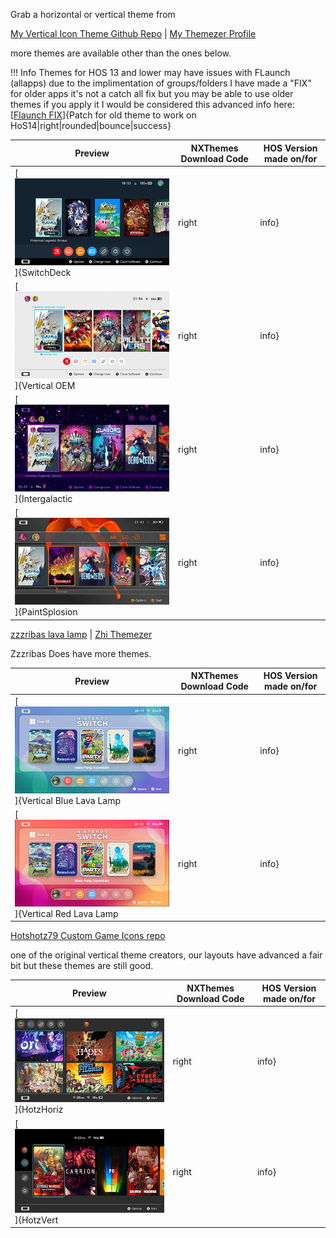 Grab a horizontal or vertical theme from

[My Vertical Icon Theme Github Repo](https://github.com/sodasoba1/nx-vertical-themes) | [My Themezer Profile](https://themezer.net/creators/458711011998957578)

more themes are available other than the ones below.


!!! Info
    Themes for HOS 13 and lower may have issues with FLaunch (allapps) due to the implimentation of groups/folders
	I have made a "FIX" for older apps it's not a catch all fix but you may be able to use older themes if you apply it
	I would be considered this advanced	info here: [[Flaunch FIX](flfixind.md)]{Patch for old theme to work on HoS14|right|rounded|bounce|success}


|  Preview		  	       | NXThemes Download Code	  				  	      | HOS Version made on/for |
|------------------------------|----------------------------------------------------------------|-------------------------|
| [![P3E9](<img/soda1.png>)]{SwitchDeck|right|info}     |  [[P3E9](https://themezer.net/packs/SwitchDeck-3e9)]{themezer.net/packs/SwitchDeck-3e9|right|rounded|bounce|success} <BR><br>Extra: <br> [[Option.szs Diff Patching](layouteditor-patch.md)]{Not Required But Recommended|top|rounded|bounce|info} | [14.0.0+]{Works with new HOS14+ Groups|left|rounded|bounce|success} 	  		  |
| [![Soda](<img/soda3.png>)]{Vertical OEM|right|info}      |  [[P3E1](https://themezer.net/packs/Vertical-OEM-14.0-3e1)]{themezer.net/packs/Vertical-OEM-14.0-3e1|right|rounded|bounce|success}      | [14.0.0+]{Works with new HOS14+ Groups|left|rounded|bounce|success}			  |
| [![Soda](<img/soda2.png>)]{Intergalactic|right|info}      |  [[P3B0](https://themezer.net/packs/Intergalactic-Verical-3b0)]{themezer.net/packs/Intergalactic-Verical-3b0|right|rounded|bounce|error}  | [13.0.0]{OLD|left|rounded|bounce|error} 			  |
| [![Soda](<img/soda4.png>)]{PaintSplosion|right|info}  	 |  [[P38C](https://themezer.net/packs/PaintSplosion-Vertical-38c)]{themezer.net/packs/PaintSplosion-Vertical-38c|right|rounded|bounce|error} | [13.0.0]{OLD|left|rounded|bounce|error}            |

[zzzribas lava lamp](https://github.com/zzzribas/Lava-Lamp) | [Zhi Themezer](https://themezer.net/creators/239384767785730048)

Zzzribas Does have more themes.

|  Preview	 	  	        | NXThemes Download Code	  				  	       | HOS Version made on/for |
|-------------------------------|----------------------------------------------------------------|-------------------------|
| [![Zhi](<img/MockupBlueV.png>)]{Vertical Blue Lava Lamp|right|info}  | [[P371](https://themezer.net/packs/Vertical-Blue-Lava-Lamp-371)]{themezer.net/packs/Vertical-Blue-Lava-Lamp-371|right|rounded|bounce|success} | [13.0.0]{OLD|left|rounded|bounce|error} 			   |
| [![zhi](<img/MockupRedV.png>)]{Vertical Red Lava Lamp|right|info}   | [[P370](https://themezer.net/packs/Vertical-Red-Lava-Lamp-370)]{themezer.net/packs/Vertical-Red-Lava-Lamp-370|right|rounded|bounce|success} | [13.0.0]{OLD|left|rounded|bounce|error} 			   |

[Hotshotz79 Custom Game Icons repo](https://github.com/hotshotz79/NX-Custom-Game-Icons)

one of the original vertical theme creators, our layouts have advanced a fair bit but these themes are still good.

|  Preview		  	       | NXThemes Download Code	  				  	      | HOS Version made on/for |
|------------------------------|----------------------------------------------------------------|-------------------------|
| [![hotz](<img/Hotz-h.png>)]{HotzHoriz|right|info}     | GitHub only									| 11.0.1			  |
| [![hotz](<img/Hotz-v.png>)]{HotzVert|right|info}     | Github only									| 11.0.1                  |